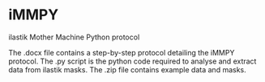 # iMMPY
ilastik Mother Machine Python protocol

The .docx file contains a step-by-step protocol detailing the iMMPY protocol.
The .py script is the python code required to analyse and extract data from ilastik masks. 
The .zip file contains example data and masks.
